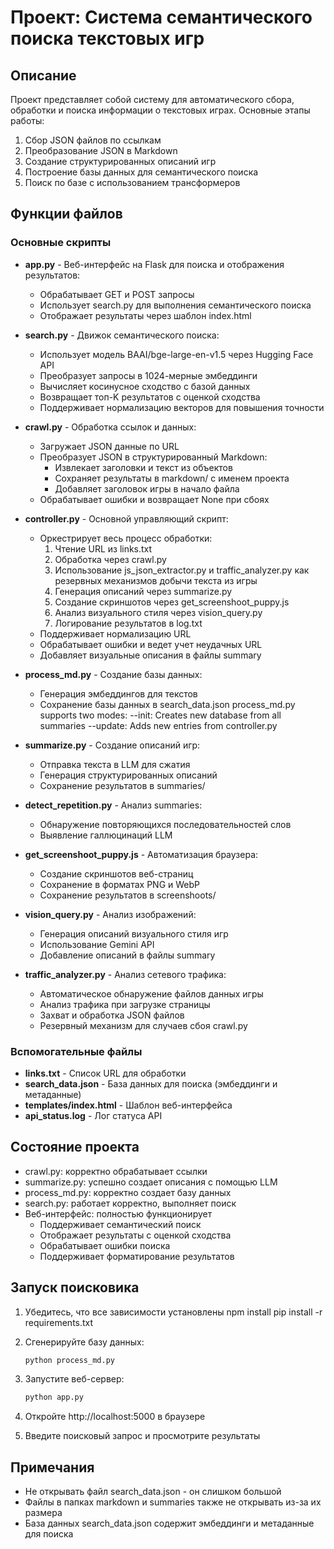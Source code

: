 # Проект: Система семантического поиска текстовых игр

## Описание
Проект представляет собой систему для автоматического сбора, обработки и поиска информации о текстовых играх. Основные этапы работы:
1. Сбор JSON файлов по ссылкам
2. Преобразование JSON в Markdown
3. Создание структурированных описаний игр
4. Построение базы данных для семантического поиска
5. Поиск по базе с использованием трансформеров

## Функции файлов

### Основные скрипты
  
- **app.py** - Веб-интерфейс на Flask для поиска и отображения результатов:
  - Обрабатывает GET и POST запросы
  - Использует search.py для выполнения семантического поиска
  - Отображает результаты через шаблон index.html

- **search.py** - Движок семантического поиска:
  - Использует модель BAAI/bge-large-en-v1.5 через Hugging Face API
  - Преобразует запросы в 1024-мерные эмбеддинги
  - Вычисляет косинусное сходство с базой данных
  - Возвращает топ-K результатов с оценкой сходства
  - Поддерживает нормализацию векторов для повышения точности

- **crawl.py** - Обработка ссылок и данных:
  - Загружает JSON данные по URL
  - Преобразует JSON в структурированный Markdown:
    - Извлекает заголовки и текст из объектов
    - Сохраняет результаты в markdown/ с именем проекта
    - Добавляет заголовок игры в начало файла
  - Обрабатывает ошибки и возвращает None при сбоях

- **controller.py** - Основной управляющий скрипт:
  - Оркестрирует весь процесс обработки:
    1. Чтение URL из links.txt
    2. Обработка через crawl.py
    3. Использование js_json_extractor.py и traffic_analyzer.py как резервных механизмов добычи текста из игры
    4. Генерация описаний через summarize.py
    5. Создание скриншотов через get_screenshoot_puppy.js
    6. Анализ визуального стиля через vision_query.py
    7. Логирование результатов в log.txt
  - Поддерживает нормализацию URL
  - Обрабатывает ошибки и ведет учет неудачных URL
  - Добавляет визуальные описания в файлы summary

- **process_md.py** - Создание базы данных:
  - Генерация эмбеддингов для текстов
  - Сохранение базы данных в search_data.json
  process_md.py supports two modes:
--init: Creates new database from all summaries
--update: Adds new entries from controller.py

- **summarize.py** - Создание описаний игр:
  - Отправка текста в LLM для сжатия
  - Генерация структурированных описаний
  - Сохранение результатов в summaries/

- **detect_repetition.py** - Анализ summaries:
  - Обнаружение повторяющихся последовательностей слов
  - Выявление галлюцинаций LLM

- **get_screenshoot_puppy.js** - Автоматизация браузера:
  - Создание скриншотов веб-страниц
  - Сохранение в форматах PNG и WebP
  - Сохранение результатов в screenshoots/

- **vision_query.py** - Анализ изображений:
  - Генерация описаний визуального стиля игр
  - Использование Gemini API
  - Добавление описаний в файлы summary

- **traffic_analyzer.py** - Анализ сетевого трафика:
  - Автоматическое обнаружение файлов данных игры
  - Анализ трафика при загрузке страницы
  - Захват и обработка JSON файлов
  - Резервный механизм для случаев сбоя crawl.py

### Вспомогательные файлы
- **links.txt** - Список URL для обработки
- **search_data.json** - База данных для поиска (эмбеддинги и метаданные)
- **templates/index.html** - Шаблон веб-интерфейса
- **api_status.log** - Лог статуса API

## Состояние проекта
- crawl.py: корректно обрабатывает ссылки
- summarize.py: успешно создает описания с помощью LLM
- process_md.py: корректно создает базу данных
- search.py: работает корректно, выполняет поиск
- Веб-интерфейс: полностью функционирует
  - Поддерживает семантический поиск
  - Отображает результаты с оценкой сходства
  - Обрабатывает ошибки поиска
  - Поддерживает форматирование результатов

## Запуск поисковика
1. Убедитесь, что все зависимости установлены
npm install
pip install -r requirements.txt

2. Сгенерируйте базу данных:
   ```bash
   python process_md.py
   ```
3. Запустите веб-сервер:
   ```bash
   python app.py
   ```
4. Откройте http://localhost:5000 в браузере
5. Введите поисковый запрос и просмотрите результаты

 


## Примечания
- Не открывать файл search_data.json - он слишком большой
- Файлы в папках markdown и summaries также не открывать из-за их размера
- База данных search_data.json содержит эмбеддинги и метаданные для поиска

